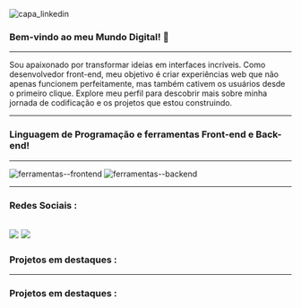 
![capa_linkedin](https://github.com/RicardoAlexandrejs/ricardoalexandrejs/assets/158041416/bf36a75a-023b-4fde-ae1e-fd4cd44ebf4f)

### Bem-vindo ao meu Mundo Digital! 👋
---
Sou apaixonado por transformar ideias em interfaces incríveis. Como desenvolvedor front-end, meu objetivo é criar experiências web que não apenas funcionem perfeitamente, mas também cativem os usuários desde o primeiro clique. Explore meu perfil para descobrir mais sobre minha jornada de codificação e os projetos que estou construindo.

---
### Linguagem de Programação e ferramentas Front-end e Back-end!
---
![ferramentas--frontend](https://github.com/RicardoAlexandrejs/ricardoalexandrejs/assets/158041416/1bdbde0f-a27e-4f02-a1d4-a67a88bacc45)
![ferramentas--backend](https://github.com/RicardoAlexandrejs/ricardoalexandrejs/assets/158041416/d43627f2-ec27-4722-9281-068b99c39a4b)

---
### Redes Sociais :
<a href="https://www.linkedin.com/in/ricardoalexandrejs/" target="blank"> <img src="https://img.shields.io/badge/LinkedIn-0077B5?style=for-the-badge&logo=linkedin&logoColor=white"></a>
<a href="https://www.behance.net/RicardoAjdesigner" target="blank"> <img src="https://img.shields.io/badge/Behance-0054F7?style=for-the-badge&logo=behance&logoColor=white"></a>
---
### Projetos em destaques :


---
### Projetos em destaques :

